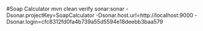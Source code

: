#Soap Calculator
mvn clean verify sonar:sonar  -Dsonar.projectKey=SoapCalculator   -Dsonar.host.url=http://localhost:9000    -Dsonar.login=cfc8312fd0fa4b739a55d5594e18deebb3baa579
